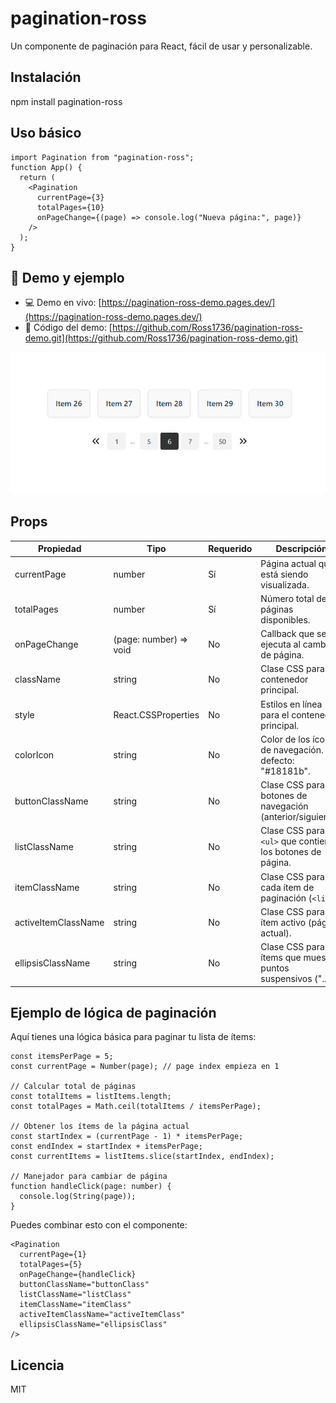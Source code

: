 # pagination-ross

Un componente de paginación para React, fácil de usar y personalizable.

## Instalación

npm install pagination-ross

## Uso básico

```tsx
import Pagination from "pagination-ross";
function App() {
  return (
    <Pagination
      currentPage={3}
      totalPages={10}
      onPageChange={(page) => console.log("Nueva página:", page)}
    />
  );
}
```

## 🔗 Demo y ejemplo

- 💻 Demo en vivo: [https://pagination-ross-demo.pages.dev/](https://pagination-ross-demo.pages.dev/)
- 📁 Código del demo: [https://github.com/Ross1736/pagination-ross-demo.git](https://github.com/Ross1736/pagination-ross-demo.git)

![Demo visual](./src/img/img.png)

## Props

| Propiedad           | Tipo                   | Requerido | Descripción                                                       |
| ------------------- | ---------------------- | --------- | ----------------------------------------------------------------- |
| currentPage         | number                 | Sí        | Página actual que está siendo visualizada.                        |
| totalPages          | number                 | Sí        | Número total de páginas disponibles.                              |
| onPageChange        | (page: number) => void | No        | Callback que se ejecuta al cambiar de página.                     |
| className           | string                 | No        | Clase CSS para el contenedor principal.                           |
| style               | React.CSSProperties    | No        | Estilos en línea para el contenedor principal.                    |
| colorIcon           | string                 | No        | Color de los íconos de navegación. Por defecto: "#18181b".        |
| buttonClassName     | string                 | No        | Clase CSS para los botones de navegación (anterior/siguiente).    |
| listClassName       | string                 | No        | Clase CSS para el `<ul>` que contiene los botones de página.      |
| itemClassName       | string                 | No        | Clase CSS para cada ítem de paginación (`<li>`).                  |
| activeItemClassName | string                 | No        | Clase CSS para el ítem activo (página actual).                    |
| ellipsisClassName   | string                 | No        | Clase CSS para los ítems que muestran puntos suspensivos ("..."). |

## Ejemplo de lógica de paginación

Aquí tienes una lógica básica para paginar tu lista de ítems:

```tsx
const itemsPerPage = 5;
const currentPage = Number(page); // page index empieza en 1

// Calcular total de páginas
const totalItems = listItems.length;
const totalPages = Math.ceil(totalItems / itemsPerPage);

// Obtener los ítems de la página actual
const startIndex = (currentPage - 1) * itemsPerPage;
const endIndex = startIndex + itemsPerPage;
const currentItems = listItems.slice(startIndex, endIndex);

// Manejador para cambiar de página
function handleClick(page: number) {
  console.log(String(page));
}
```

Puedes combinar esto con el componente:

```tsx
<Pagination
  currentPage={1}
  totalPages={5}
  onPageChange={handleClick}
  buttonClassName="buttonClass"
  listClassName="listClass"
  itemClassName="itemClass"
  activeItemClassName="activeItemClass"
  ellipsisClassName="ellipsisClass"
/>
```

## Licencia

MIT

